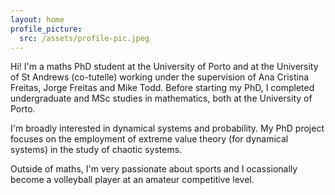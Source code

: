 ```yaml
---
layout: home
profile_picture:
  src: /assets/profile-pic.jpeg
---
```


<p> Hi! I'm a maths PhD student at the University of Porto and at the University of St Andrews (co-tutelle) working under the supervision of Ana Cristina Freitas, Jorge Freitas and Mike Todd. Before starting my PhD, I completed undergraduate and MSc studies in mathematics, both at the University of Porto.</p>
  
<p> I'm broadly interested in dynamical systems and probability. My PhD project focuses on the employment of extreme value theory (for dynamical systems) in the study of chaotic systems.</p>

<p> Outside of maths, I'm very passionate about sports and I ocassionally become a volleyball player at an amateur competitive level. </p>


